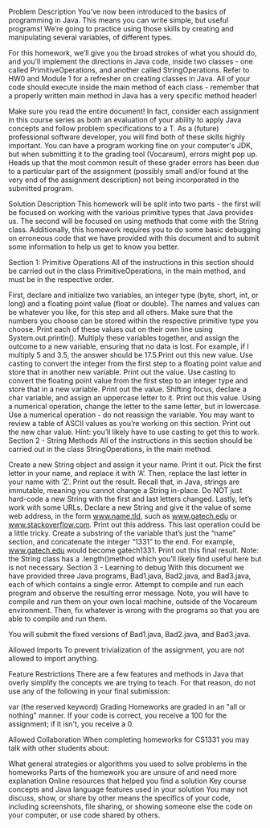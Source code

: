 Problem Description
You’ve now been introduced to the basics of programming in Java. This means you can write simple, but useful programs! We’re going to practice using those skills by creating and manipulating several variables, of different types.

For this homework, we’ll give you the broad strokes of what you should do, and you’ll implement the directions in Java code, inside two classes - one called PrimitiveOperations, and another called StringOperations. Refer to HW0 and Module 1 for a refresher on creating classes in Java. All of your code should execute inside the main method of each class - remember that a properly written main method in Java has a very specific method header! 

Make sure you read the entire document!  In fact, consider each assignment in this course series as both an evaluation of your ability to apply Java concepts and follow problem specifications to a T.  As a (future) professional software developer, you will find both of these skills highly important.  You can have a program working fine on your computer's JDK, but when submitting it to the grading tool (Vocareum), errors might pop up.  Heads up that the most common result of these grader errors has been due to a particular part of the assignment (possibly small and/or found at the very end of the assignment description) not being incorporated in the submitted program.   

Solution Description
This homework will be split into two parts - the first will be focused on working with the various primitive types that Java provides us. The second will be focused on using methods that come with the String class. Additionally, this homework requires you to do some basic debugging on erroneous code that we have provided with this document and to submit some information to help us get to know you better.

Section 1: Primitive Operations
All of the instructions in this section should be carried out in the class PrimitiveOperations, in the main method, and must be in the respective order.

First, declare and initialize two variables, an integer type (byte, short, int, or long) and a floating point value (float or double). The names and values can be whatever you like, for this step and all others. Make sure that the numbers you choose can be stored within the respective primitive type you choose. Print each of these values out on their own line using System.out.println().
Multiply these variables together, and assign the outcome to a new variable, ensuring that no data is lost. For example, if I multiply 5 and 3.5, the answer should be 17.5.Print out this new value.
Use casting to convert the integer from the first step to a floating point value and store that in another new variable. Print out the value.
Use casting to convert the floating point value from the first step to an integer type and store that in a new variable. Print out the value.
Shifting focus, declare a char variable, and assign an uppercase letter to it. Print out this value.
Using a numerical operation, change the letter to the same letter, but in lowercase. Use a numerical operation - do not reassign the variable. You may want to review a table of ASCII values as you’re working on this section. Print out the new char value. Hint: you’ll likely have to use casting to get this to work.
Section 2 - String Methods
All of the instructions in this section should be carried out in the class StringOperations, in the main method.

Create a new String object and assign it your name. Print it out.
Pick the first letter in your name, and replace it with ‘A’. Then, replace the last letter in your name with ‘Z’. Print out the result. Recall that, in Java, strings are immutable, meaning you cannot change a String in-place. Do NOT just hard-code a new String with the first and last letters changed.
Lastly, let’s work with some URLs.  Declare a new String and give it the value of some web address, in the form www.name.tld, such as www.gatech.edu or www.stackoverflow.com. Print out this address.
This last operation could be a little tricky. Create a substring of the variable that’s just the “name” section, and concatenate the integer “1331” to the end. For example, www.gatech.edu would become gatech1331. Print out this final result. Note: the String class has a .length()method which you’ll likely find useful here but is not necessary.
Section 3 - Learning to debug
With this document we have provided three Java programs, Bad1.java, Bad2.java, and Bad3.java, each of which contains a single error. Attempt to compile and run each program and observe the resulting error message. Note, you will have to compile and run them on your own local machine, outside of the Vocareum environment. Then, fix whatever is wrong with the programs so that you are able to compile and run them.

You will submit the fixed versions of Bad1.java, Bad2.java, and Bad3.java.

Allowed Imports
To prevent trivialization of the assignment, you are not allowed to import anything.

Feature Restrictions
There are a few features and methods in Java that overly simplify the concepts we are trying to teach. For that reason, do not use any of the following in your final submission:

var (the reserved keyword)
Grading
Homeworks are graded in an "all or nothing" manner. If your code is correct, you receive a 100 for the assignment; if it isn't, you receive a 0.

Allowed Collaboration
When completing homeworks for CS1331 you may talk with other students about:

What general strategies or algorithms you used to solve problems in the homeworks
Parts of the homework you are unsure of and need more explanation
Online resources that helped you find a solution
Key course concepts and Java language features used in your solution
You may not discuss, show, or share by other means the specifics of your code, including screenshots, file sharing, or showing someone else the code on your computer, or use code shared by others.
